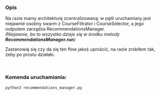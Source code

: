 ### Opis
Na razie mamy architekturę zcentralizowaną:
w pętli uruchamiany jest niejawnie osobny swarm z CourseFiltrator i CourseSelector, a jego outputem zarządza RecommendationsManager. 
<br/>*(Niejawnie, bo to wszystko dzieje się w środku metody **RecommendationsManager.run**)*

Zastanowię się czy da się ten flow jakoś uprościć, na razie zrobiłem tak, żeby po prostu działało.

<br/>

### Komenda uruchamiania:
```bash
python3 recommendations_manager.py
```
